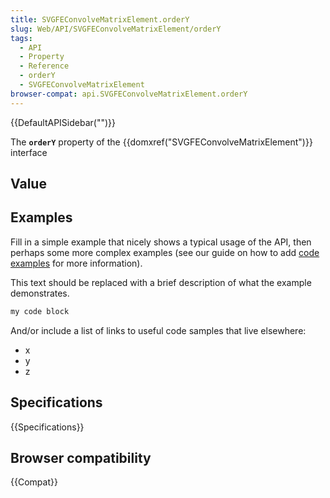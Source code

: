 ```yaml
---
title: SVGFEConvolveMatrixElement.orderY
slug: Web/API/SVGFEConvolveMatrixElement/orderY
tags:
  - API
  - Property
  - Reference
  - orderY
  - SVGFEConvolveMatrixElement
browser-compat: api.SVGFEConvolveMatrixElement.orderY
---
```

{{DefaultAPISidebar("")}}

The **`orderY`** property of the {{domxref("SVGFEConvolveMatrixElement")}} interface 

## Value



## Examples

Fill in a simple example that nicely shows a typical usage of the API, then perhaps some more complex examples (see our guide on how to add [code examples](/en-US/docs/MDN/Contribute/Structures/Code_examples) for more information).

This text should be replaced with a brief description of what the example demonstrates.

```js
my code block
```

And/or include a list of links to useful code samples that live elsewhere:

*   x
*   y
*   z

## Specifications

{{Specifications}}

## Browser compatibility

{{Compat}}


